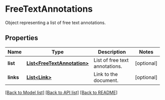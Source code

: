 ﻿
# FreeTextAnnotations
Object representing a list of free text annotations.

## Properties
Name | Type | Description | Notes
------------ | ------------- | ------------- | -------------
**list** | [**List&lt;FreeTextAnnotation&gt;**](FreeTextAnnotation.md) | List of free text annotations. | [optional]
**links** | [**List&lt;Link&gt;**](Link.md) | Link to the document. | [optional]


[[Back to Model list]](../README.md#documentation-for-models) [[Back to API list]](../README.md#documentation-for-api-endpoints) [[Back to README]](../README.md)


